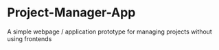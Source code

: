 # Project-Manager-App
A simple webpage / application prototype for managing projects without using frontends
